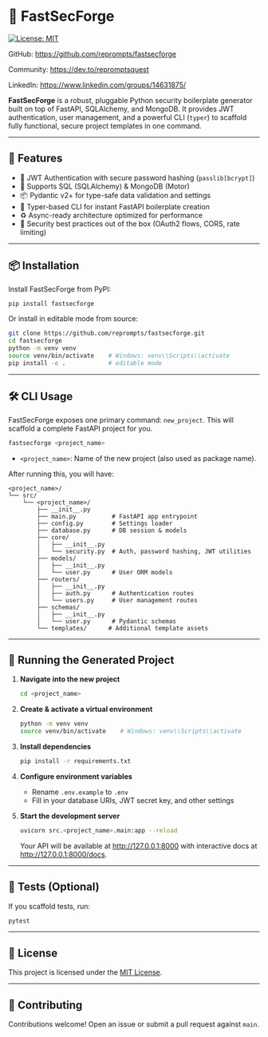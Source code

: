# 🔐 FastSecForge


[![License: MIT](https://img.shields.io/badge/License-MIT-blue.svg)](LICENSE)  

GitHub: https://github.com/reprompts/fastsecforge

Community: https://dev.to/repromptsquest

LinkedIn: https://www.linkedin.com/groups/14631875/


**FastSecForge** is a robust, pluggable Python security boilerplate generator built on top of FastAPI, SQLAlchemy, and MongoDB. It provides JWT authentication, user management, and a powerful CLI (`typer`) to scaffold fully functional, secure project templates in one command.

---

## 🚀 Features

- 🔑 JWT Authentication with secure password hashing (`passlib[bcrypt]`)
- 🧩 Supports SQL (SQLAlchemy) & MongoDB (Motor)
- 📦 Pydantic v2+ for type-safe data validation and settings
- 🔧 Typer-based CLI for instant FastAPI boilerplate creation
- ♻️ Async-ready architecture optimized for performance
- 🔐 Security best practices out of the box (OAuth2 flows, CORS, rate limiting)

---

## 📦 Installation

Install FastSecForge from PyPI:

```bash
pip install fastsecforge
```

Or install in editable mode from source:

```bash
git clone https://github.com/reprompts/fastsecforge.git
cd fastsecforge
python -m venv venv
source venv/bin/activate    # Windows: venv\\Scripts\\activate
pip install -e .            # editable mode
```

---

## 🛠️ CLI Usage

FastSecForge exposes one primary command: `new_project`. This will scaffold a complete FastAPI project for you.

```bash
fastsecforge <project_name>
```

- `<project_name>`: Name of the new project (also used as package name).

After running this, you will have:

```
<project_name>/
└── src/
    └── <project_name>/
        ├── __init__.py
        ├── main.py          # FastAPI app entrypoint
        ├── config.py        # Settings loader
        ├── database.py      # DB session & models
        ├── core/
        │   ├── __init__.py
        │   └── security.py  # Auth, password hashing, JWT utilities
        ├── models/
        │   ├── __init__.py
        │   └── user.py      # User ORM models
        ├── routers/
        │   ├── __init__.py
        │   ├── auth.py      # Authentication routes
        │   └── users.py     # User management routes
        ├── schemas/
        │   ├── __init__.py
        │   └── user.py      # Pydantic schemas
        └── templates/      # Additional template assets
```

---

## 🚀 Running the Generated Project

1. **Navigate into the new project**
   ```bash
   cd <project_name>
   ```

2. **Create & activate a virtual environment**
   ```bash
   python -m venv venv
   source venv/bin/activate    # Windows: venv\\Scripts\\activate
   ```

3. **Install dependencies**
   ```bash
   pip install -r requirements.txt
   ```

4. **Configure environment variables**
   - Rename `.env.example` to `.env`
   - Fill in your database URIs, JWT secret key, and other settings

5. **Start the development server**
   ```bash
   uvicorn src.<project_name>.main:app --reload
   ```

   Your API will be available at <http://127.0.0.1:8000> with interactive docs at <http://127.0.0.1:8000/docs>.

---

## 🧪 Tests (Optional)

If you scaffold tests, run:

```bash
pytest
```

---

## 📜 License

This project is licensed under the [MIT License](LICENSE).

---

## 🤝 Contributing

Contributions welcome! Open an issue or submit a pull request against `main`.

